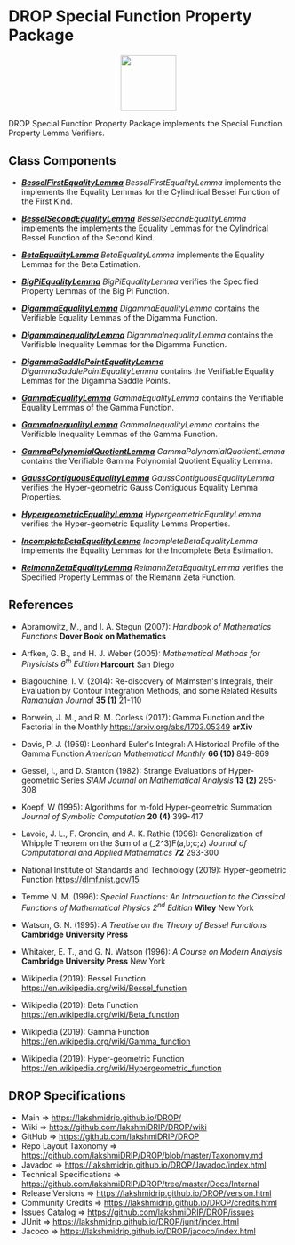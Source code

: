 # DROP Special Function Property Package

<p align="center"><img src="https://github.com/lakshmiDRIP/DROP/blob/master/DRIP_Logo.gif?raw=true" width="100"></p>

DROP Special Function Property Package implements the Special Function Property Lemma Verifiers.


## Class Components

 * [***BesselFirstEqualityLemma***](https://github.com/lakshmiDRIP/DROP/tree/master/src/main/java/org/drip/specialfunction/property/BesselFirstEqualityLemma.java)
 <i>BesselFirstEqualityLemma</i> implements the implements the Equality Lemmas for the Cylindrical Bessel Function of the First Kind.

 * [***BesselSecondEqualityLemma***](https://github.com/lakshmiDRIP/DROP/tree/master/src/main/java/org/drip/specialfunction/property/BesselSecondEqualityLemma.java)
 <i>BesselSecondEqualityLemma</i> implements the implements the Equality Lemmas for the Cylindrical Bessel Function of the Second Kind.

 * [***BetaEqualityLemma***](https://github.com/lakshmiDRIP/DROP/tree/master/src/main/java/org/drip/specialfunction/property/BetaEqualityLemma.java)
 <i>BetaEqualityLemma</i> implements the Equality Lemmas for the Beta Estimation.

 * [***BigPiEqualityLemma***](https://github.com/lakshmiDRIP/DROP/tree/master/src/main/java/org/drip/specialfunction/property/BigPiEqualityLemma.java)
 <i>BigPiEqualityLemma</i> verifies the Specified Property Lemmas of the Big Pi Function.

 * [***DigammaEqualityLemma***](https://github.com/lakshmiDRIP/DROP/tree/master/src/main/java/org/drip/specialfunction/property/DigammaEqualityLemma.java)
 <i>DigammaEqualityLemma</i> contains the Verifiable Equality Lemmas of the Digamma Function.

 * [***DigammaInequalityLemma***](https://github.com/lakshmiDRIP/DROP/tree/master/src/main/java/org/drip/specialfunction/property/DigammaInequalityLemma.java)
 <i>DigammaInequalityLemma</i> contains the Verifiable Inequality Lemmas for the Digamma Function.

 * [***DigammaSaddlePointEqualityLemma***](https://github.com/lakshmiDRIP/DROP/tree/master/src/main/java/org/drip/specialfunction/property/DigammaSaddlePointEqualityLemma.java)
 <i>DigammaSaddlePointEqualityLemma</i> contains the Verifiable Equality Lemmas for the Digamma Saddle Points.

 * [***GammaEqualityLemma***](https://github.com/lakshmiDRIP/DROP/tree/master/src/main/java/org/drip/specialfunction/property/GammaEqualityLemma.java)
 <i>GammaEqualityLemma</i> contains the Verifiable Equality Lemmas of the Gamma Function.

 * [***GammaInequalityLemma***](https://github.com/lakshmiDRIP/DROP/tree/master/src/main/java/org/drip/specialfunction/property/GammaInequalityLemma.java)
 <i>GammaInequalityLemma</i> contains the Verifiable Inequality Lemmas of the Gamma Function.

 * [***GammaPolynomialQuotientLemma***](https://github.com/lakshmiDRIP/DROP/tree/master/src/main/java/org/drip/specialfunction/property/GammaPolynomialQuotientLemma.java)
 <i>GammaPolynomialQuotientLemma</i> contains the Verifiable Gamma Polynomial Quotient Equality Lemma.

 * [***GaussContiguousEqualityLemma***](https://github.com/lakshmiDRIP/DROP/tree/master/src/main/java/org/drip/specialfunction/property/GaussContiguousEqualityLemma.java)
 <i>GaussContiguousEqualityLemma</i> verifies the Hyper-geometric Gauss Contiguous Equality Lemma Properties.

 * [***HypergeometricEqualityLemma***](https://github.com/lakshmiDRIP/DROP/tree/master/src/main/java/org/drip/specialfunction/property/HypergeometricEqualityLemma.java)
 <i>HypergeometricEqualityLemma</i> verifies the Hyper-geometric Equality Lemma Properties.

 * [***IncompleteBetaEqualityLemma***](https://github.com/lakshmiDRIP/DROP/tree/master/src/main/java/org/drip/specialfunction/property/IncompleteBetaEqualityLemma.java)
 <i>IncompleteBetaEqualityLemma</i> implements the Equality Lemmas for the Incomplete Beta Estimation.

 * [***ReimannZetaEqualityLemma***](https://github.com/lakshmiDRIP/DROP/tree/master/src/main/java/org/drip/specialfunction/property/ReimannZetaEqualityLemma.java)
 <i>ReimannZetaEqualityLemma</i> verifies the Specified Property Lemmas of the Riemann Zeta Function.


## References

 * Abramowitz, M., and I. A. Stegun (2007): <i>Handbook of Mathematics Functions</i> <b>Dover Book on Mathematics</b>

 * Arfken, G. B., and H. J. Weber (2005): <i>Mathematical Methods for Physicists 6<sup>th</sup> Edition</i> <b>Harcourt</b> San Diego

 * Blagouchine, I. V. (2014): Re-discovery of Malmsten's Integrals, their Evaluation by Contour Integration Methods, and some Related Results <i>Ramanujan Journal</i> <b>35 (1)</b> 21-110

 * Borwein, J. M., and R. M. Corless (2017): Gamma Function and the Factorial in the Monthly https://arxiv.org/abs/1703.05349 <b>arXiv</b>

 * Davis, P. J. (1959): Leonhard Euler's Integral: A Historical Profile of the Gamma Function <i>American Mathematical Monthly</i> <b>66 (10)</b> 849-869

 * Gessel, I., and D. Stanton (1982): Strange Evaluations of Hyper-geometric Series <i>SIAM Journal on Mathematical Analysis</i> <b>13 (2)</b> 295-308

 * Koepf, W (1995): Algorithms for m-fold Hyper-geometric Summation <i>Journal of Symbolic Computation</i> <b>20 (4)</b> 399-417

 * Lavoie, J. L., F. Grondin, and A. K. Rathie (1996): Generalization of Whipple Theorem on the Sum of a (_2^3)F(a,b;c;z) <i>Journal of Computational and Applied Mathematics</i> <b>72</b> 293-300

 * National Institute of Standards and Technology (2019): Hyper-geometric Function https://dlmf.nist.gov/15

 * Temme N. M. (1996): <i>Special Functions: An Introduction to the Classical Functions of Mathematical Physics 2<sup>nd</sup> Edition</i> <b>Wiley</b> New York

 * Watson, G. N. (1995): <i>A Treatise on the Theory of Bessel Functions</i> <b>Cambridge University Press</b>

 * Whitaker, E. T., and G. N. Watson (1996): <i>A Course on Modern Analysis</i> <b>Cambridge University Press</b> New York

 * Wikipedia (2019): Bessel Function https://en.wikipedia.org/wiki/Bessel_function

 * Wikipedia (2019): Beta Function https://en.wikipedia.org/wiki/Beta_function

 * Wikipedia (2019): Gamma Function https://en.wikipedia.org/wiki/Gamma_function

 * Wikipedia (2019): Hyper-geometric Function https://en.wikipedia.org/wiki/Hypergeometric_function


## DROP Specifications

 * Main                     => https://lakshmidrip.github.io/DROP/
 * Wiki                     => https://github.com/lakshmiDRIP/DROP/wiki
 * GitHub                   => https://github.com/lakshmiDRIP/DROP
 * Repo Layout Taxonomy     => https://github.com/lakshmiDRIP/DROP/blob/master/Taxonomy.md
 * Javadoc                  => https://lakshmidrip.github.io/DROP/Javadoc/index.html
 * Technical Specifications => https://github.com/lakshmiDRIP/DROP/tree/master/Docs/Internal
 * Release Versions         => https://lakshmidrip.github.io/DROP/version.html
 * Community Credits        => https://lakshmidrip.github.io/DROP/credits.html
 * Issues Catalog           => https://github.com/lakshmiDRIP/DROP/issues
 * JUnit                    => https://lakshmidrip.github.io/DROP/junit/index.html
 * Jacoco                   => https://lakshmidrip.github.io/DROP/jacoco/index.html
